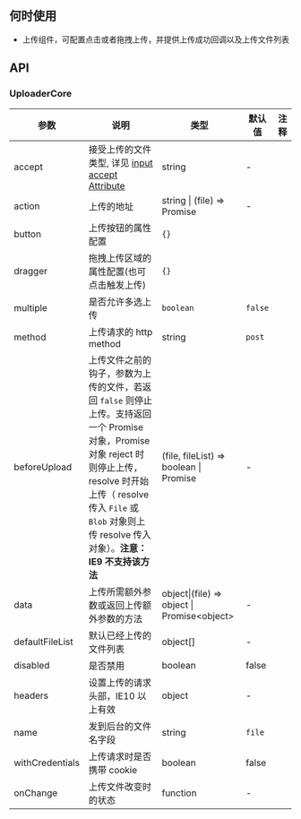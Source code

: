 ## 何时使用

- 上传组件，可配置点击或者拖拽上传，并提供上传成功回调以及上传文件列表

## API

### UploaderCore

| 参数 | 说明 | 类型 | 默认值 | 注释 |
| --- | --- | --- | --- | --- |
| accept | 接受上传的文件类型, 详见 [input accept Attribute](https://developer.mozilla.org/en-US/docs/Web/HTML/Element/input/file#accept) | string | - |  |
| action | 上传的地址 | string \| (file) => Promise | - |  |
| button | 上传按钮的属性配置 | `{}` |  |  |
| dragger | 拖拽上传区域的属性配置(也可点击触发上传) | `{}` |  |  |
| multiple | 是否允许多选上传 | `boolean` | `false` |  |
| method | 上传请求的 http method | string | `post` |  |
| beforeUpload | 上传文件之前的钩子，参数为上传的文件，若返回 `false` 则停止上传。支持返回一个 Promise 对象，Promise 对象 reject 时则停止上传，resolve 时开始上传（ resolve 传入 `File` 或 `Blob` 对象则上传 resolve 传入对象）。**注意：IE9 不支持该方法** | (file, fileList) => boolean \| Promise | - |  |
| data | 上传所需额外参数或返回上传额外参数的方法 | object\|(file) => object \| Promise&lt;object> | - |  |
| defaultFileList | 默认已经上传的文件列表 | object\[] | - |  |
| disabled | 是否禁用 | boolean | false |  |
| headers | 设置上传的请求头部，IE10 以上有效 | object | - |  |
| name | 发到后台的文件名字段 | string | `file` |  |
| withCredentials | 上传请求时是否携带 cookie | boolean | false |  |
| onChange | 上传文件改变时的状态 | function | - |  |
